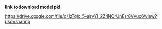 **link to download model pkl**

https://drive.google.com/file/d/1zTqlc_5-aIrvYI_2Z4NOrUnEsr8Vvuc6/view?usp=sharing